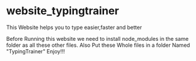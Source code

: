 # website_typingtrainer
This Website helps you to type easier,faster and better

Before Running this website we need to install node_modules in the same folder as all these other files.
Also Put these Whole files in a folder Named "TypingTrainer"
Enjoy!!!


